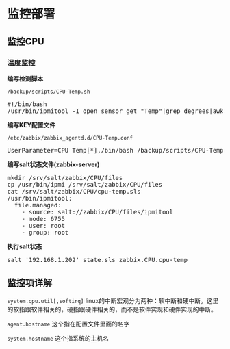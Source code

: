 # 监控部署

## 监控CPU
### 温度监控
**编写检测脚本**

`/backup/scripts/CPU-Temp.sh`
<pre>
#!/bin/bash
/usr/bin/ipmitool -I open sensor get "Temp"|grep degrees|awk '{print $4}'
</pre>

**编写KEY配置文件**

`/etc/zabbix/zabbix_agentd.d/CPU-Temp.conf`
<pre>
UserParameter=CPU_Temp[*],/bin/bash /backup/scripts/CPU-Temp.sh
</pre>

**编写salt状态文件(zabbix-server)**
<pre>
mkdir /srv/salt/zabbix/CPU/files
cp /usr/bin/ipmi /srv/salt/zabbix/CPU/files
cat /srv/salt/zabbix/CPU/cpu-temp.sls 
/usr/bin/ipmitool:
  file.managed:
    - source: salt://zabbix/CPU/files/ipmitool
    - mode: 6755
    - user: root
    - group: root
</pre>

**执行salt状态**
<pre>
salt '192.168.1.202' state.sls zabbix.CPU.cpu-temp
</pre>



## 监控项详解
`system.cpu.util[,softirq]`
linux的中断宏观分为两种：软中断和硬中断。这里的软指跟软件相关的，硬指跟硬件相关的，而不是软件实现和硬件实现的中断。

`agent.hostname`
这个指在配置文件里面的名字

`system.hostname`
这个指系统的主机名
